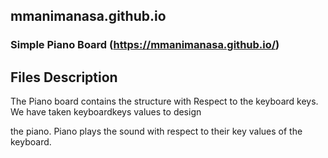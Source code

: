 ## mmanimanasa.github.io

### Simple Piano Board (https://mmanimanasa.github.io/)

## Files Description

The Piano board contains the structure with Respect to the keyboard keys. We have taken keyboardkeys values to design 

the piano. Piano plays the sound with respect to their key values of the keyboard.
